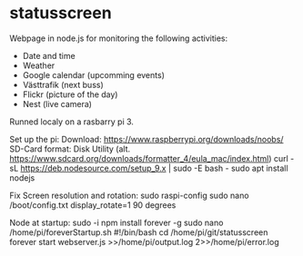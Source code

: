 # statusscreen
Webpage in node.js for monitoring the following activities:
- Date and time
- Weather
- Google calendar (upcomming events)
- Västtrafik (next buss)
- Flickr (picture of the day)
- Nest (live camera)

Runned localy on a rasbarry pi 3.


Set up the pi:
Download: https://www.raspberrypi.org/downloads/noobs/
SD-Card format: Disk Utility (alt. https://www.sdcard.org/downloads/formatter_4/eula_mac/index.html)
curl -sL https://deb.nodesource.com/setup_9.x | sudo -E bash -
sudo apt install nodejs


Fix Screen resolution and rotation:
sudo raspi-config
sudo nano /boot/config.txt
	display_rotate=1 90 degrees

Node at startup:
sudo -i npm install forever -g
sudo nano /home/pi/foreverStartup.sh
	#!/bin/bash
	cd /home/pi/git/statusscreen
	forever start webserver.js >>/home/pi/output.log 2>>/home/pi/error.log
